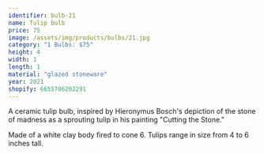 ```yaml
---
identifier: bulb-21
name: Tulip bulb
price: 75
image: /assets/img/products/bulbs/21.jpg
category: "1 Bulbs: $75"
height: 4
width: 1
length: 1
material: "glazed stoneware"
year: 2021
shopify: 6655706202291
---
```


A ceramic tulip bulb, inspired by  Hieronymus Bosch's depiction of the stone of madness as a sprouting tulip in his painting "Cutting the Stone."

Made of a white clay body fired to cone 6. Tulips range in size from 4 to 6 inches tall.
